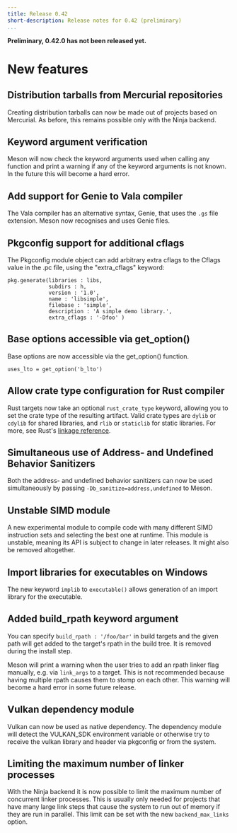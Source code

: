 ```yaml
---
title: Release 0.42
short-description: Release notes for 0.42 (preliminary)
...
```


**Preliminary, 0.42.0 has not been released yet.**

# New features

## Distribution tarballs from Mercurial repositories

Creating distribution tarballs can now be made out of projects based on
Mercurial. As before, this remains possible only with the Ninja backend.

## Keyword argument verification

Meson will now check the keyword arguments used when calling any function
and print a warning if any of the keyword arguments is not known. In the
future this will become a hard error.

## Add support for Genie to Vala compiler

The Vala compiler has an alternative syntax, Genie, that uses the `.gs`
file extension. Meson now recognises and uses Genie files.

## Pkgconfig support for additional cflags

The Pkgconfig module object can add arbitrary extra cflags to the Cflags
value in the .pc file, using the "extra_cflags" keyword:
```meson
pkg.generate(libraries : libs,
             subdirs : h,
             version : '1.0',
             name : 'libsimple',
             filebase : 'simple',
             description : 'A simple demo library.',
             extra_cflags : '-Dfoo' )
```

## Base options accessible via get_option()

Base options are now accessible via the get_option() function.
```meson
uses_lto = get_option('b_lto')
```

## Allow crate type configuration for Rust compiler

Rust targets now take an optional `rust_crate_type` keyword, allowing
you to set the crate type of the resulting artifact. Valid crate types
are `dylib` or `cdylib` for shared libraries, and `rlib` or
`staticlib` for static libraries. For more, see
Rust's [linkage reference][rust-linkage].

[rust-linkage]: https://doc.rust-lang.org/reference/linkage.html

## Simultaneous use of Address- and Undefined Behavior Sanitizers

Both the address- and undefined behavior sanitizers can now be used
simultaneously by passing `-Db_sanitize=address,undefined` to Meson.

## Unstable SIMD module

A new experimental module to compile code with many different SIMD
instruction sets and selecting the best one at runtime. This module
is unstable, meaning its API is subject to change in later releases.
It might also be removed altogether.


## Import libraries for executables on Windows

The new keyword `implib` to `executable()` allows generation of an import
library for the executable.

## Added build_rpath keyword argument

You can specify `build_rpath : '/foo/bar'` in build targets and the
given path will get added to the target's rpath in the build tree. It
is removed during the install step.

Meson will print a warning when the user tries to add an rpath linker
flag manually, e.g. via `link_args` to a target. This is not
recommended because having multiple rpath causes them to stomp on each
other. This warning will become a hard error in some future release.

## Vulkan dependency module

Vulkan can now be used as native dependency. The dependency module will detect 
the VULKAN_SDK environment variable or otherwise try to receive the vulkan
library and header via pkgconfig or from the system.

## Limiting the maximum number of linker processes

With the Ninja backend it is now possible to limit the maximum number of
concurrent linker processes. This is usually only needed for projects
that have many large link steps that cause the system to run out of
memory if they are run in parallel. This limit can be set with the
new `backend_max_links` option.
